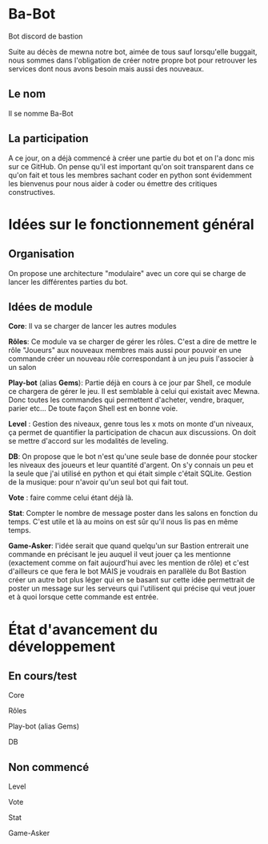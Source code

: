 # Ba-Bot
Bot discord de bastion

Suite au décès de mewna notre bot, aimée de tous sauf lorsqu'elle buggait, nous sommes dans
l'obligation de créer notre propre bot pour retrouver les services dont nous avons besoin mais
aussi des nouveaux.

## Le nom

Il se nomme Ba-Bot

## La participation

A ce jour, on a déjà commencé à créer une partie du bot et on l'a donc mis sur ce GitHub.
On pense qu'il est important qu'on soit transparent dans ce qu'on fait et tous les membres sachant
coder en python sont évidemment les bienvenus pour nous aider à coder ou émettre des
critiques constructives.

# Idées sur le fonctionnement général

## Organisation

On propose une architecture "modulaire" avec un core qui se charge de lancer les différentes
parties du bot.

## Idées de module

**Core**: Il va se charger de lancer les autres modules  

**Rôles**: Ce module va se charger de gérer les rôles. C'est a dire de mettre le rôle "Joueurs" aux
nouveaux membres mais aussi pour pouvoir en une commande créer un nouveau rôle
correspondant à un jeu puis l'associer à un salon  

**Play-bot** (alias **Gems**): Partie déjà en cours à ce jour par Shell, ce module ce chargera de gérer le jeu. Il
est semblable à celui qui existait avec Mewna. Donc toutes les commandes qui permettent
d'acheter, vendre, braquer, parier etc... De toute façon Shell est en bonne voie.  

**Level** : Gestion des niveaux, genre tous les x mots on monte d'un niveaux, ça permet de
quantifier la participation de chacun aux discussions. On doit se mettre d'accord sur les
modalités de leveling.  

**DB**: On propose que le bot n'est qu'une seule base de donnée pour stocker les niveaux des
joueurs et leur quantité d'argent. On s'y connais un peu et la seule que j'ai utilisé en python
et qui était simple c'était SQLite.
Gestion de la musique: pour n'avoir qu'un seul bot qui fait tout.  

**Vote** : faire comme celui étant déjà là.  

**Stat**: Compter le nombre de message poster dans les salons en fonction du temps. C'est
utile et là au moins on est sûr qu'il nous lis pas en même temps.  

**Game-Asker**: l'idée serait que quand quelqu'un sur Bastion entrerait une commande en
précisant le jeu auquel il veut jouer ça les mentionne (exactement comme on fait
aujourd'hui avec les mention de rôle) et c'est d'ailleurs ce que fera le bot MAIS je voudrais en
parallèle du Bot Bastion créer un autre bot plus léger qui en se basant sur cette idée permettrait de poster un message sur les serveurs qui l'utilisent qui précise qui veut jouer et
à quoi lorsque cette commande est entrée.



# État d'avancement du développement

## En cours/test

Core

Rôles

Play-bot (alias Gems)

DB

## Non commencé

Level

Vote

Stat

Game-Asker
